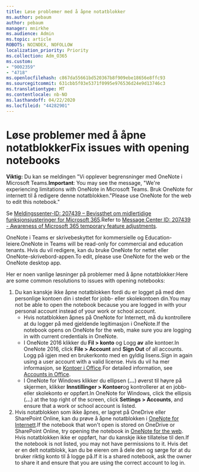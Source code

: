 ```yaml
---
title: Løse problemer med å åpne notatblokker
ms.author: pebaum
author: pebaum
manager: mnirkhe
ms.audience: Admin
ms.topic: article
ROBOTS: NOINDEX, NOFOLLOW
localization_priority: Priority
ms.collection: Adm_O365
ms.custom:
- "9002359"
- "4718"
ms.openlocfilehash: c867da55661bd520367b8f909ebe18656e8ffc93
ms.sourcegitcommit: 631cbb5f03e5371f0995e976536d24e9d13746c3
ms.translationtype: MT
ms.contentlocale: nb-NO
ms.lasthandoff: 04/22/2020
ms.locfileid: "44282901"
---
```

# <a name="fix-issues-with-opening-notebooks"></a><span data-ttu-id="957c4-102">Løse problemer med å åpne notatblokker</span><span class="sxs-lookup"><span data-stu-id="957c4-102">Fix issues with opening notebooks</span></span>

<span data-ttu-id="957c4-103">**Viktig:** Du kan se meldingen "Vi opplever begrensninger med OneNote i Microsoft Teams.</span><span class="sxs-lookup"><span data-stu-id="957c4-103">**Important**: You may see the message, "We're experiencing limitations with OneNote in Microsoft Teams.</span></span> <span data-ttu-id="957c4-104">Bruk OneNote for internett til å redigere denne notatblokken."</span><span class="sxs-lookup"><span data-stu-id="957c4-104">Please use OneNote for the web to edit this notebook."</span></span>

<span data-ttu-id="957c4-105">Se [Meldingssenter-ID: 207439 – Bevissthet om midlertidige funksjonsjusteringer for Microsoft 365](https://admin.microsoft.com/Adminportal/Home?source=applauncher#MessageCenter?id=MC207439).</span><span class="sxs-lookup"><span data-stu-id="957c4-105">Refer to [Message Center ID: 207439 - Awareness of Microsoft 365 temporary feature adjustments](https://admin.microsoft.com/Adminportal/Home?source=applauncher#MessageCenter?id=MC207439).</span></span>

<span data-ttu-id="957c4-106">OneNote i Teams er skrivebeskyttet for kommersielle og Education-leiere.</span><span class="sxs-lookup"><span data-stu-id="957c4-106">OneNote in Teams will be read-only for commercial and education tenants.</span></span> <span data-ttu-id="957c4-107">Hvis du vil redigere, kan du bruke OneNote for nettet eller OneNote-skrivebord-appen.</span><span class="sxs-lookup"><span data-stu-id="957c4-107">To edit, please use OneNote for the web or the OneNote desktop app.</span></span>

<span data-ttu-id="957c4-108">Her er noen vanlige løsninger på problemer med å åpne notatblokker:</span><span class="sxs-lookup"><span data-stu-id="957c4-108">Here are some common resolutions to issues with opening notebooks:</span></span>

1. <span data-ttu-id="957c4-109">Du kan kanskje ikke åpne notatblokken fordi du er logget på med den personlige kontoen din i stedet for jobb- eller skolekontoen din.</span><span class="sxs-lookup"><span data-stu-id="957c4-109">You may not be able to open the notebook because you are logged in with your personal account instead of your work or school account.</span></span>
    - <span data-ttu-id="957c4-110">Hvis notatblokken åpnes på OneNote for Internett, må du kontrollere at du logger på med gjeldende legitimasjon i OneNote.</span><span class="sxs-lookup"><span data-stu-id="957c4-110">If the notebook opens on OneNote for the web, make sure you are logging in with current credentials in OneNote.</span></span>
    - <span data-ttu-id="957c4-111">I OneNote 2016 klikker du **Fil > konto** og Logg **av** alle kontoer.</span><span class="sxs-lookup"><span data-stu-id="957c4-111">In OneNote 2016, click **File > Account** and **Sign Out** of all accounts.</span></span> <span data-ttu-id="957c4-112">Logg på igjen med en brukerkonto med en gyldig lisens.</span><span class="sxs-lookup"><span data-stu-id="957c4-112">Sign in again using a user account with a valid license.</span></span> <span data-ttu-id="957c4-113">Hvis du vil ha mer informasjon, se [Kontoer i Office](https://support.office.com/article/accounts-in-office-628ea040-f265-49de-b986-be09c3ebf8a9).</span><span class="sxs-lookup"><span data-stu-id="957c4-113">For detailed information, see [Accounts in Office](https://support.office.com/article/accounts-in-office-628ea040-f265-49de-b986-be09c3ebf8a9).</span></span> 
    - <span data-ttu-id="957c4-114">I OneNote for Windows klikker du ellipsen (**...**) øverst til høyre på skjermen, klikker **Innstillinger > Kontoer**og kontrollerer at en jobb- eller skolekonto er oppført.</span><span class="sxs-lookup"><span data-stu-id="957c4-114">In OneNote for Windows, click the ellipsis (**…**) at the top right of the screen, click **Settings > Accounts**, and ensure that a work or school account is listed.</span></span> 
2. <span data-ttu-id="957c4-115">Hvis notatblokken som ikke åpnes, er lagret på OneDrive eller SharePoint Online, kan du prøve å åpne notatblokken i [OneNote for Internett](https://onenote.com).</span><span class="sxs-lookup"><span data-stu-id="957c4-115">If the notebook that won't open is stored on OneDrive or SharePoint Online, try opening the notebook in [OneNote for the web](https://onenote.com).</span></span> <span data-ttu-id="957c4-116">Hvis notatblokken ikke er oppført, har du kanskje ikke tillatelse til den.</span><span class="sxs-lookup"><span data-stu-id="957c4-116">If the notebook is not listed, you may not have permissions to it.</span></span> <span data-ttu-id="957c4-117">Hvis det er en delt notatblokk, kan du be eieren om å dele den og sørge for at du bruker riktig konto til å logge på.</span><span class="sxs-lookup"><span data-stu-id="957c4-117">If it is a shared notebook, ask the owner to share it and ensure that you are using the correct account to log in.</span></span>
